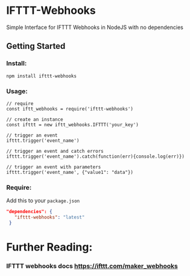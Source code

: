 # IFTTT-Webhooks
Simple Interface for IFTTT Webhooks in NodeJS with no dependencies

## Getting Started
### Install:
`npm install ifttt-webhooks`

### Usage:
```node
// require
const iftt_webhooks = require('ifttt-webhooks')

// create an instance
const ifttt = new iftt_webhooks.IFTTT('your_key')

// trigger an event
ifttt.trigger('event_name')

// trigger an event and catch errors
ifttt.trigger('event_name').catch(function(err){console.log(err)})

// trigger an event with parameters
ifttt.trigger('event_name', {"value1": "data"})

```

### Require:
 Add this to your `package.json`
 ```json
 "dependencies": {
    "ifttt-webhooks": "latest"
  }
 ```
# Further Reading:
### IFTTT webhooks docs https://ifttt.com/maker_webhooks

